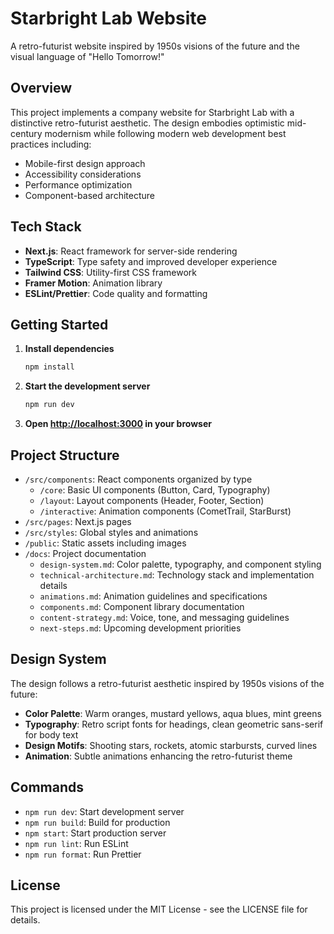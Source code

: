 # Starbright Lab Website

A retro-futurist website inspired by 1950s visions of the future and the visual language of "Hello Tomorrow!"

## Overview

This project implements a company website for Starbright Lab with a distinctive retro-futurist aesthetic. The design embodies optimistic mid-century modernism while following modern web development best practices including:

- Mobile-first design approach
- Accessibility considerations
- Performance optimization
- Component-based architecture

## Tech Stack

- **Next.js**: React framework for server-side rendering
- **TypeScript**: Type safety and improved developer experience
- **Tailwind CSS**: Utility-first CSS framework
- **Framer Motion**: Animation library
- **ESLint/Prettier**: Code quality and formatting

## Getting Started

1. **Install dependencies**

   ```bash
   npm install
   ```

2. **Start the development server**

   ```bash
   npm run dev
   ```

3. **Open [http://localhost:3000](http://localhost:3000) in your browser**

## Project Structure

- `/src/components`: React components organized by type
  - `/core`: Basic UI components (Button, Card, Typography)
  - `/layout`: Layout components (Header, Footer, Section)
  - `/interactive`: Animation components (CometTrail, StarBurst)
- `/src/pages`: Next.js pages
- `/src/styles`: Global styles and animations
- `/public`: Static assets including images
- `/docs`: Project documentation
  - `design-system.md`: Color palette, typography, and component styling
  - `technical-architecture.md`: Technology stack and implementation details
  - `animations.md`: Animation guidelines and specifications
  - `components.md`: Component library documentation
  - `content-strategy.md`: Voice, tone, and messaging guidelines
  - `next-steps.md`: Upcoming development priorities

## Design System

The design follows a retro-futurist aesthetic inspired by 1950s visions of the future:

- **Color Palette**: Warm oranges, mustard yellows, aqua blues, mint greens
- **Typography**: Retro script fonts for headings, clean geometric sans-serif for body text
- **Design Motifs**: Shooting stars, rockets, atomic starbursts, curved lines
- **Animation**: Subtle animations enhancing the retro-futurist theme

## Commands

- `npm run dev`: Start development server
- `npm run build`: Build for production
- `npm start`: Start production server
- `npm run lint`: Run ESLint
- `npm run format`: Run Prettier

## License

This project is licensed under the MIT License - see the LICENSE file for details.
